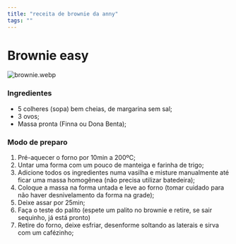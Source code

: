 ```yaml
---
title: "receita de brownie da anny"
tags: ""
---
```


# Brownie easy

![brownie.webp](https://boostnote.io/api/teams/u10eFPQH5/files/7665f272e0ef3d1c144d0da6d40c6d9e56bf5ea7b5b4030586fce8ea0dfd7bb8-brownie.webp)

### Ingredientes

- 5 colheres (sopa) bem cheias, de margarina sem sal;
- 3 ovos;
- Massa pronta (Finna ou Dona Benta);

### Modo de preparo

1. Pré-aquecer o forno por 10min a 200ºC;
2. Untar uma forma com um pouco de manteiga e farinha de trigo;
3. Adicione todos os ingredientes numa vasilha e misture manualmente até ficar uma massa homogênea (não precisa utilizar batedeira);
4. Coloque a massa na forma untada e leve ao forno (tomar cuidado para não haver desnivelamento da forma na grade);
5. Deixe assar por 25min;
6. Faça o teste do palito (espete um palito no brownie e retire, se sair sequinho, já está pronto)
7. Retire do forno, deixe esfriar, desenforme soltando as laterais e sirva com um cafézinho;

